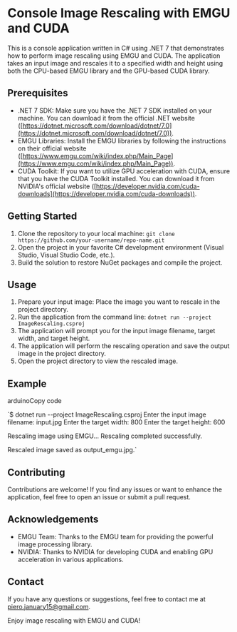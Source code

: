 
# Console Image Rescaling with EMGU and CUDA

This is a console application written in C# using .NET 7 that demonstrates how to perform image rescaling using EMGU and CUDA. The application takes an input image and rescales it to a specified width and height using both the CPU-based EMGU library and the GPU-based CUDA library.

## Prerequisites

-   .NET 7 SDK: Make sure you have the .NET 7 SDK installed on your machine. You can download it from the official .NET website ([https://dotnet.microsoft.com/download/dotnet/7.0](https://dotnet.microsoft.com/download/dotnet/7.0)).
-   EMGU Libraries: Install the EMGU libraries by following the instructions on their official website ([https://www.emgu.com/wiki/index.php/Main_Page](https://www.emgu.com/wiki/index.php/Main_Page)).
-   CUDA Toolkit: If you want to utilize GPU acceleration with CUDA, ensure that you have the CUDA Toolkit installed. You can download it from NVIDIA's official website ([https://developer.nvidia.com/cuda-downloads](https://developer.nvidia.com/cuda-downloads)).

## Getting Started

1.  Clone the repository to your local machine: `git clone https://github.com/your-username/repo-name.git`
2.  Open the project in your favorite C# development environment (Visual Studio, Visual Studio Code, etc.).
3.  Build the solution to restore NuGet packages and compile the project.

## Usage

1.  Prepare your input image: Place the image you want to rescale in the project directory.
2.  Run the application from the command line: `dotnet run --project ImageRescaling.csproj`
3.  The application will prompt you for the input image filename, target width, and target height.
4.  The application will perform the rescaling operation and save the output image in the project directory.
5.  Open the project directory to view the rescaled image.

## Example

arduinoCopy code

`$ dotnet run --project ImageRescaling.csproj
Enter the input image filename: input.jpg
Enter the target width: 800
Enter the target height: 600

Rescaling image using EMGU...
Rescaling completed successfully.

Rescaled image saved as output_emgu.jpg.` 

## Contributing

Contributions are welcome! If you find any issues or want to enhance the application, feel free to open an issue or submit a pull request.

## Acknowledgements

-   EMGU Team: Thanks to the EMGU team for providing the powerful image processing library.
-   NVIDIA: Thanks to NVIDIA for developing CUDA and enabling GPU acceleration in various applications.

## Contact

If you have any questions or suggestions, feel free to contact me at [piero.january15@gmail.com](mailto:piero.january15@gmail.com).

Enjoy image rescaling with EMGU and CUDA!
